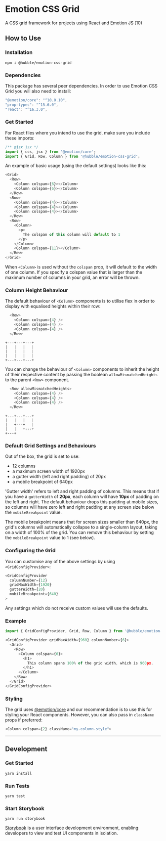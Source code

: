 # Emotion CSS Grid
A CSS grid framework for projects using React and Emotion JS (10)

## How to Use

### Installation

```
npm i @hubble/emotion-css-grid
```

### Dependencies

This package has several peer dependencies. In order to use Emotion CSS Grid you will also need to install:

```js
"@emotion/core": "^10.0.10",
"prop-types": "^15.6.0",
"react": "^16.3.0",
```

### Get Started

For React files where you intend to use the grid, make sure you include these imports:

```js
/** @jsx jsx */
import { css, jsx } from '@emotion/core';
import { Grid, Row, Column } from '@hubble/emotion-css-grid';
```

An example of basic usage (using the default settings) looks like this:

```js
<Grid>
  <Row>
    <Column colspan={6}></Column>
    <Column colspan={6}></Column>
  </Row>
  <Row>
    <Column colspan={4}></Column>
    <Column colspan={4}></Column>
    <Column colspan={4}></Column>
  </Row>
  <Row>
    <Column>
      <p>
        The colspan of this column will default to 1
      </p>
    </Column>
    <Column colspan={11}></Column>
  </Row>
</Grid>
```

When `<Column>` is used without the `colspan` prop, it will default to the width of one column. If you specify a colspan value that is larger than the maximum number of columns in your grid, an error will be thrown.

### Column Height Behaviour

The default behaviour of `<Column>` components is to utilise flex in order to display with equalised heights within their row:

```js
  <Row>
    <Column colspan={4} />
    <Column colspan={4} />
    <Column colspan={4} />
  </Row>
```
```
+---+---+---+
|   |   |   |
|   |   |   |
|   |   |   |
+---+---+---+
```

You can change the behaviour of `<Column>` components to inherit the height of their respective content by passing the boolean `allowMismatchedHeights` to the parent `<Row>` component.

```js
  <Row allowMismatchedHeights>
    <Column colspan={4} />
    <Column colspan={4} />
    <Column colspan={4} />
  </Row>
```
```
+---+---+---+
|   |   |   |
|   +---+   |
|   |   +---+
+---+
```

### Default Grid Settings and Behaviours

Out of the box, the grid is set to use:

- 12 columns
- a maximum screen width of 1920px
- a gutter width (left and right padding) of 20px
- a mobile breakpoint of 640px

'Gutter width' refers to left and right padding of columns. This means that if you have a `gutterWidth` of **20px**, each column will have **10px** of padding on the left and right. The default behaviour drops this padding at mobile sizes, so columns will have zero left and right padding at any screen size below the `mobileBreakpoint` value.

The mobile breakpoint means that for screen sizes smaller than 640px, the grid's columns will automatically collapse to a single-column layout, taking on a width of 100% of the grid. You can remove this behaviour by setting the `mobileBreakpoint` value to 1 (see below).

### Configuring the Grid

You can customise any of the above settings by using `<GridConfigProvider>`:

```js
<GridConfigProvider 
  columnNumber={12} 
  gridMaxWidth={1920} 
  gutterWidth={20} 
  mobileBreakpoint={640}
>
```

Any settings which do not receive custom values will use the defaults.

### Example

```js
import { GridConfigProvider, Grid, Row, Column } from '@hubble/emotion-css-grid';
```

```js
<GridConfigProvider gridMaxWidth={960} columnNumber={6}>
  <Grid>
    <Row>
      <Column colspan={6}>
        <h1>
          This column spans 100% of the grid width, which is 960px.
        </h1>
      </Column>
    </Row>
  </Grid>
</GridConfigProvider>
```

### Styling 

The grid uses [@emotion/core](https://www.npmjs.com/package/@emotion/core) and our recommendation is to use this for styling your React components. However, you can also pass in `className` props if preferred:

```js
<Column colspan={2} className="my-column-style">
```

---------------------------------------------------------------


## Development

### Get Started
```shell
yarn install
```

### Run Tests
```shell
yarn test
```

### Start Storybook
```shell
yarn run storybook
```

[Storybook](https://storybook.js.org/docs/basics/introduction/) is a user interface development environment, enabling developers to view and test UI components in isolation.

